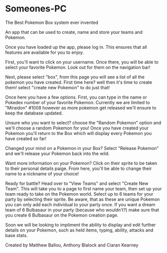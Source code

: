 # Someones-PC
The Best Pokemon Box system ever invented

An app that can be used to create, name and store your teams and Pokemon.

Once you have loaded up the app, please log in. This ensures that all features are available for you to enjoy.

First, you'll want to click on your username. Once there, you will be able to select your favorite Pokemon. Look out for them on the navigation bar! 

Next, please select "box", from this page you will see a list of all the pokemon you have created. First time here? well then it's time to create them! select "create new Pokemon" to do just that! 

Once here you have a few options. First, you can type in the name or Pokedex number of your favorite Pokemon. Currently we are limited to "Miraidon" #1008 however as more pokemon get released we'll ensure to keep the database updated.

Unsure who you want to select? choose the "Random Pokemon" option and we'll choose a random Pokemon for you! Once you have created your Pokemon you'll return to the Box which will display every Pokemon you have created so far! 

Changed your mind on a Pokemon in your Box? Select "Release Pokemon" and we'll release your Pokemon back into the wild. 

Want more information on your Pokemon? Click on their sprite to be taken to their personal details paige. From here, you'll be able to change their name to a nickname of your choice! 

Ready for battle? Head over to "View Teams" and select "Create New Team". This will take you to a page to first name your team, then set up your team ready to take on the Pokemon world. Select up to 6 teams for your party by selecting their sprite. Be aware, that as these are unique Pokemon you can only add each individual to your party once. If you want a dream team of 6 Bulbasaur in your party (because who wouldn't?) make sure that you create 6 Bulbasaur on the Pokemon creation page.

Soon we will be looking to impliment the ability to display and edit further details on your Pokemon, such as held items, typing, ability, attacks and base stats.





Created by Matthew Ballou, Anthony Blalock and Ciaran Kearney